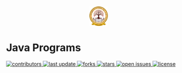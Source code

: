 <p align="center">
  <img src="https://github.com/SahilAli8808/kmclu-placement-cell/blob/dev/assets/img/logo.png" width="10%" alt='KMCLU Logo'> 
</p>
<!-- Table of Contents -->

# Java Programs

<!-- Badges -->
<p>
    <a href="https://github.com/SubhanRaj/Java-Programs/graphs/contributors">
        <img src="https://img.shields.io/github/contributors/SubhanRaj/Java-Programs" alt="contributors" />
    </a>
    <a href="">
        <img src="https://img.shields.io/github/last-commit/SubhanRaj/Java-Programs" alt="last update" />
    </a>
    <a href="https://github.com/SubhanRaj/Java-Programs/network/members">
        <img src="https://img.shields.io/github/forks/SubhanRaj/Java-Programs" alt="forks" />
    </a>
    <a href="https://github.com/SubhanRaj/Java-Programs/stargazers">
        <img src="https://img.shields.io/github/stars/SubhanRaj/Java-Programs" alt="stars" />
    </a>
    <a href="https://github.com/SubhanRaj/Java-Programs/issues/">
        <img src="https://img.shields.io/github/issues/SubhanRaj/Java-Programs" alt="open issues" />
    </a>
    <a href="https://github.com/SubhanRaj/Java-Programs/blob/main/licence">
        <img src="https://img.shields.io/github/license/SubhanRaj/Java-Programs" alt="license" />
    </a>
</p>
